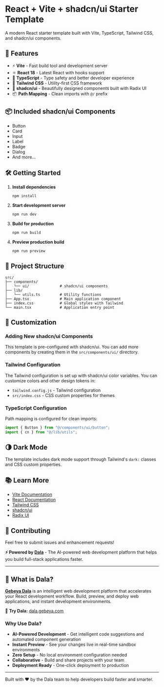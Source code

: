 # React + Vite + shadcn/ui Starter Template

A modern React starter template built with Vite, TypeScript, Tailwind CSS, and shadcn/ui components.

## 🚀 Features

- ⚡️ **Vite** - Fast build tool and development server
- ⚛️ **React 18** - Latest React with hooks support
- 🎯 **TypeScript** - Type safety and better developer experience
- 🎨 **Tailwind CSS** - Utility-first CSS framework
- 🧩 **shadcn/ui** - Beautifully designed components built with Radix UI
- 📦 **Path Mapping** - Clean imports with `@/` prefix

## 📦 Included shadcn/ui Components

- Button
- Card
- Input
- Label
- Badge
- Dialog
- And more...

## 🛠️ Getting Started

1. **Install dependencies**

   ```bash
   npm install
   ```

2. **Start development server**

   ```bash
   npm run dev
   ```

3. **Build for production**

   ```bash
   npm run build
   ```

4. **Preview production build**
   ```bash
   npm run preview
   ```

## 📁 Project Structure

```
src/
├── components/
│   └── ui/              # shadcn/ui components
├── lib/
│   └── utils.ts         # Utility functions
├── App.tsx              # Main application component
├── index.css            # Global styles with Tailwind
└── main.tsx             # Application entry point
```

## 🎨 Customization

### Adding New shadcn/ui Components

This template is pre-configured with shadcn/ui. You can add more components by creating them in the `src/components/ui/` directory.

### Tailwind Configuration

The Tailwind configuration is set up with shadcn/ui color variables. You can customize colors and other design tokens in:

- `tailwind.config.js` - Tailwind configuration
- `src/index.css` - CSS custom properties for themes

### TypeScript Configuration

Path mapping is configured for clean imports:

```typescript
import { Button } from "@/components/ui/button";
import { cn } from "@/lib/utils";
```

## 🌗 Dark Mode

The template includes dark mode support through Tailwind's `dark:` classes and CSS custom properties.

## 📚 Learn More

- [Vite Documentation](https://vitejs.dev/)
- [React Documentation](https://react.dev/)
- [Tailwind CSS](https://tailwindcss.com/)
- [shadcn/ui](https://ui.shadcn.com/)
- [Radix UI](https://www.radix-ui.com/)

## 🤝 Contributing

Feel free to submit issues and enhancement requests!

**⚡ Powered by [Dala](https://dala.gebeya.com)** - The AI-powered web development platform that helps you build full-stack applications faster.

---

## 🤖 What is Dala?

**[Gebeya Dala](https://dala.gebeya.com)** is an intelligent web development platform that accelerates your React development workflow. Build, preview, and deploy web applications, and instant development environments.

🔗 **Try Dala:** [dala.gebeya.com](https://dala.gebeya.com)

### Why Use Dala?

- **AI-Powered Development** - Get intelligent code suggestions and automated component generation
- **Instant Preview** - See your changes live in real-time sandbox environments
- **Zero Setup** - No local environment configuration needed
- **Collaborative** - Build and share projects with your team
- **Deployment Ready** - One-click deployment to production

---

Built with ❤️ by the Dala team to help developers build faster and smarter.
